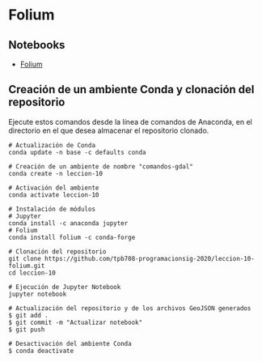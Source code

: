 # Folium

## Notebooks
- [Folium](https://github.com/tpb708-programacionsig-2020/leccion-10-folium/blob/master/folium.ipynb)

## Creación de un ambiente Conda y clonación del repositorio
Ejecute estos comandos desde la línea de comandos de Anaconda, en el directorio en el que desea almacenar el repositorio clonado.
```shell
# Actualización de Conda
conda update -n base -c defaults conda

# Creación de un ambiente de nombre "comandos-gdal"
conda create -n leccion-10

# Activación del ambiente
conda activate leccion-10

# Instalación de módulos
# Jupyter
conda install -c anaconda jupyter
# Folium
conda install folium -c conda-forge

# Clonación del repositorio
git clone https://github.com/tpb708-programacionsig-2020/leccion-10-folium.git
cd leccion-10

# Ejecución de Jupyter Notebook
jupyter notebook

# Actualización del repositorio y de los archivos GeoJSON generados
$ git add .
$ git commit -m "Actualizar notebook"
$ git push

# Desactivación del ambiente Conda
$ conda deactivate
```
